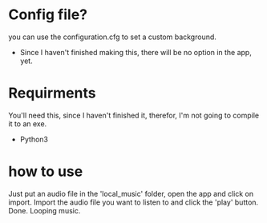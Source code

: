 # Config file?
you can use the configuration.cfg to set a custom background.
- Since I haven't finished making this, there will be no option in the app, yet.

# Requirments
You'll need this, since I haven't finished it, therefor, I'm not going to compile it to an exe.
- Python3

# how to use
Just put an audio file in the 'local_music' folder, open the app and click on import.
Import the audio file you want to listen to and click the 'play' button. Done. Looping music.